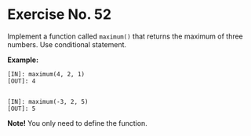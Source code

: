 # Exercise No. 52


Implement a function called `maximum()` that returns the maximum of three numbers. Use conditional statement.


**Example:**


    [IN]: maximum(4, 2, 1)
    [OUT]: 4


    [IN]: maximum(-3, 2, 5)
    [OUT]: 5


**Note!** You only need to define the function.


